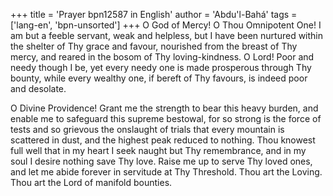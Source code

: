 +++
title = 'Prayer bpn12587 in English'
author = 'Abdu'l-Bahá'
tags = ['lang-en', 'bpn-unsorted']
+++
O God of Mercy!  O Thou Omnipotent One!  I am but a feeble servant, weak and helpless, but I have been nurtured within the shelter of Thy grace and favour, nourished from the breast of Thy mercy, and reared in the bosom of Thy loving-kindness.  O Lord!  Poor and needy though I be, yet every needy one is made prosperous through Thy bounty, while every wealthy one, if bereft of Thy favours, is indeed poor and desolate.

O Divine Providence!  Grant me the strength to bear this heavy burden, and enable me to safeguard this supreme bestowal, for so strong is the force of tests and so grievous the onslaught of trials that every mountain is scattered in dust, and the highest peak reduced to nothing.  Thou knowest full well that in my heart I seek naught but Thy remembrance, and in my soul I desire nothing save Thy love.  Raise me up to serve Thy loved ones, and let me abide forever in servitude at Thy Threshold.  Thou art the Loving.  Thou art the Lord of manifold bounties.
